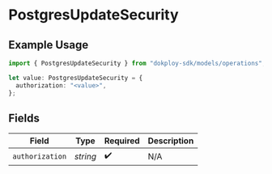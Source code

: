 # PostgresUpdateSecurity

## Example Usage

```typescript
import { PostgresUpdateSecurity } from "dokploy-sdk/models/operations";

let value: PostgresUpdateSecurity = {
  authorization: "<value>",
};
```

## Fields

| Field              | Type               | Required           | Description        |
| ------------------ | ------------------ | ------------------ | ------------------ |
| `authorization`    | *string*           | :heavy_check_mark: | N/A                |